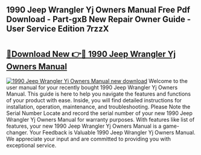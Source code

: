 ## 1990 Jeep Wrangler Yj Owners Manual Free Pdf Download - Part-gxB New Repair Owner Guide - User Service Edition 7rzzX

# <h2><a href="http://bc16773.oget.top/?id=1990+Jeep+Wrangler+Yj+Owners+Manual">🔗Download New 👉🔴 1990 Jeep Wrangler Yj Owners Manual</a></h2>

[![1990 Jeep Wrangler Yj Owners Manual new download](https://i.imgur.com/5g1atiW.png)](http://bc16773.oget.top/?id=1990+Jeep+Wrangler+Yj+Owners+Manual)
Welcome to the user manual for your recently bought 1990 Jeep Wrangler Yj Owners Manual. This guide is here to help you navigate the features and functions of your product with ease. Inside, you will find detailed instructions for installation, operation, maintenance, and troubleshooting. Please Note the Serial Number Locate and record the serial number of your new 1990 Jeep Wrangler Yj Owners Manual for warranty purposes. With features like list of features, your new 1990 Jeep Wrangler Yj Owners Manual is a game-changer. Your Feedback is Valuable 1990 Jeep Wrangler Yj Owners Manual. We appreciate your input and are committed to providing you with exceptional service.
